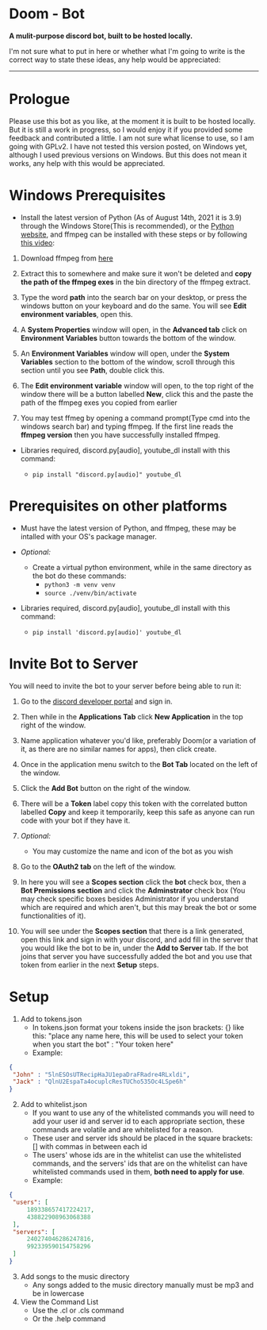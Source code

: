 # Doom - Bot
**A mulit-purpose discord bot, built to be hosted locally.**

I'm not sure what to put in here or whether what I'm going to write is the correct way to state these ideas, any help would be appreciated:
***


# Prologue
Please use this bot as you like, at the moment it is built to be hosted locally. But it is still a work in progress, so I would enjoy it if you provided some feedback and contributed a little. I am not sure what license to use, so I am going with GPLv2. I have not tested this version posted, on Windows yet, although I used previous versions on Windows. But this does not mean it works, any help with this would be appreciated.

# Windows Prerequisites
 * Install the latest version of Python (As of August 14th, 2021 it is 3.9) through the Windows Store(This is recommended), or the [Python website](https://www.python.org/downloads/), and ffmpeg can be installed with these steps or by following [this video](https://youtu.be/M_6_GbDc39Q?t=129):
1.  Download ffmpeg from [here](https://github.com/BtbN/FFmpeg-Builds/releases/download/autobuild-2021-08-14-12-36/ffmpeg-n4.4-80-gbf87bdd3f6-win64-gpl-4.4.zip)

2. Extract this to somewhere and make sure it won't be deleted and **copy the path of the ffmpeg exes** in the bin directory of the ffmpeg extract.

3. Type the word **path** into the search bar on your desktop, or press the windows button on your keyboard and do the same. You will see **Edit environment variables**, open this.

4. A **System Properties** window will open, in the **Advanced tab** click on **Environment Variables** button towards the bottom of the window.

5. An **Environment Variables** window will open, under the **System Variables** section to the bottom of the window, scroll through this section until you see **Path**, double click this.

6. The **Edit environment variable** window will open, to the top right of the window there will be a button labelled **New**, click this and the paste the path of the ffmpeg exes you copied from earlier

7. You may test ffmeg by opening a command prompt(Type cmd into the windows search bar) and typing ffmpeg. If the first line reads the **ffmpeg version** then you have successfully installed ffmpeg.

* Libraries required, <span>discord.py<span>\[audio\], youtube_dl install with this command:
    * `pip install "discord.py[audio]" youtube_dl`

# Prerequisites on other platforms
* Must have the latest version of Python, and ffmpeg, these may be intalled with your OS's package manager.
* _Optional:_
    *  Create a virtual python environment, while in the same directory as the bot do these commands:
        * `python3 -m venv venv`
        * `source ./venv/bin/activate`

* Libraries required, <span>discord.py<span>\[audio\], youtube_dl install with this command:
    * `pip install 'discord.py[audio]' youtube_dl`

# Invite Bot to Server

You will need to invite the bot to your server before being able to run it:

1. Go to the [discord developer portal](https://discord.com/developers/applications) and sign in.

2. Then while in the **Applications Tab** click **New Application** in the top right of the window.

3. Name application whatever you'd like, preferably Doom(or a variation of it, as there are no similar names for apps), then click create.

4. Once in the application menu switch to the **Bot Tab** located on the left of the window.

5. Click the **Add Bot** button on the right of the window.

6. There will be a **Token** label copy this token with the correlated button labelled **Copy** and keep it temporarily, keep this safe as anyone can run code with your bot if they have it.

7. _Optional:_
    * You may customize the name and icon of the bot as you wish

8. Go to the **OAuth2 tab** on the left of the window.

9. In here you will see a **Scopes section** click the **bot** check box, then a **Bot Premissions section** and click the **Adminstrator** check box (You may check specific boxes besides Administrator if you understand which are required and which aren't, but this may break the bot or some functionalities of it).

10. You will see under the **Scopes section** that there is a link generated, open this link and sign in with your discord, and add fill in the server that you would like the bot to be in, under the **Add to Server** tab. If the bot joins that server you have successfully added the bot and you use that token from earlier in the next **Setup** steps.

# Setup
1. Add to tokens.json
    * In tokens.json format your tokens inside the json brackets: {} like this:
 "place any name here, this will be used to select your token when you start the bot" : "Your token here"
    * Example:
``` JSON 
{
 "John" : "5lnESOsUTRecipHaJU1epaDraFRadre4RLxldi",
 "Jack" : "QlnU2EspaTa4ocuplcResTUCho535Oc4LSpe6h"
}
```
2. Add to whitelist.json
    * If you want to use any of the whitelisted commands you will need to add your user id and server id to each appropriate section, these commands are volatile and are whitelisted for a reason.
    * These user and server ids should be placed in the square brackets: [] with commas in between each id
    * The users' whose ids are in the whitelist can use the whitelisted commands, and the servers' ids that are on the whitelist can have whitelisted commands used in them, **both need to apply for use**.
    * Example:
 ``` JSON
 {
  "users": [
      189338657417224217,
      438822908963068388
  ],
  "servers": [
      240274046286247816,
      992339590154758296
  ]
 }
 ```
3. Add songs to the music directory
    * Any songs added to the music directory manually must be mp3 and be in lowercase
4. View the Command List
    *  Use the .cl or .cls command
    * Or the .help command